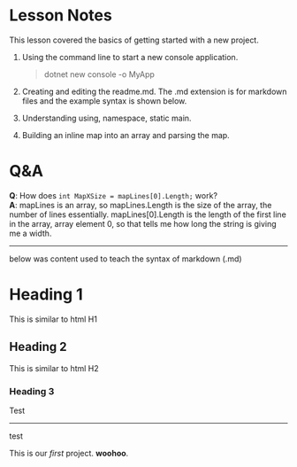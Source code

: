 # Lesson Notes
This lesson covered the basics of getting started with a new project.

1. Using the command line to start a new console application.
    > dotnet new console -o MyApp

2. Creating and editing the readme.md.  The .md extension is for markdown files and the example syntax is shown below.

3. Understanding using, namespace, static main.

4. Building an inline map into an array and parsing the map.

# Q&A
**Q**: How does `int MapXSize = mapLines[0].Length;` work?  
**A**: mapLines is an array, so mapLines.Length is the size of the array, the number of lines essentially.  mapLines[0].Length is the length of the first line in the array, array element 0, so that tells me how long the string is giving me a width.



  
  
  
---
below was content used to teach the syntax of markdown (.md)
# Heading 1
This is similar to html H1

## Heading 2
This is similar to html H2

### Heading 3
Test

---
test

This is our *first* project. **woohoo**.
